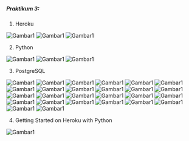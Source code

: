 ##### Praktikum 3:
1. Heroku

![Gambar1](https://github.com/anitaangguntari/tekn-cloud-computing/blob/master/minggu-03/app.PNG)
![Gambar1](https://github.com/anitaangguntari/tekn-cloud-computing/blob/master/minggu-03/Create-APP.png)
![Gambar1](https://github.com/anitaangguntari/tekn-cloud-computing/blob/master/minggu-03/hero-to-github.png)

2. Python

![Gambar1](https://github.com/anitaangguntari/tekn-cloud-computing/blob/master/minggu-03/python1.png)
![Gambar1](https://github.com/anitaangguntari/tekn-cloud-computing/blob/master/minggu-03/python2.png)
![Gambar1](https://github.com/anitaangguntari/tekn-cloud-computing/blob/master/minggu-03/python3.png)

3. PostgreSQL

![Gambar1](https://github.com/anitaangguntari/tekn-cloud-computing/blob/master/minggu-03/postgresql1.png)
![Gambar1](https://github.com/anitaangguntari/tekn-cloud-computing/blob/master/minggu-03/postgresql2.png)
![Gambar1](https://github.com/anitaangguntari/tekn-cloud-computing/blob/master/minggu-03/postgresql3.png)
![Gambar1](https://github.com/anitaangguntari/tekn-cloud-computing/blob/master/minggu-03/postgresql4.png)
![Gambar1](https://github.com/anitaangguntari/tekn-cloud-computing/blob/master/minggu-03/postgresql5.png)
![Gambar1](https://github.com/anitaangguntari/tekn-cloud-computing/blob/master/minggu-03/postgresql6.png)
![Gambar1](https://github.com/anitaangguntari/tekn-cloud-computing/blob/master/minggu-03/postgresql7.png)
![Gambar1](https://github.com/anitaangguntari/tekn-cloud-computing/blob/master/minggu-03/postgresql8.png)
![Gambar1](https://github.com/anitaangguntari/tekn-cloud-computing/blob/master/minggu-03/postgresql9.png)
![Gambar1](https://github.com/anitaangguntari/tekn-cloud-computing/blob/master/minggu-03/postgresql10.png)
![Gambar1](https://github.com/anitaangguntari/tekn-cloud-computing/blob/master/minggu-03/postgresql11.png)
![Gambar1](https://github.com/anitaangguntari/tekn-cloud-computing/blob/master/minggu-03/postgresql12.png)
![Gambar1](https://github.com/anitaangguntari/tekn-cloud-computing/blob/master/minggu-03/postgresql13.png)
![Gambar1](https://github.com/anitaangguntari/tekn-cloud-computing/blob/master/minggu-03/postgresql14.png)
![Gambar1](https://github.com/anitaangguntari/tekn-cloud-computing/blob/master/minggu-03/postgresql15.png)
![Gambar1](https://github.com/anitaangguntari/tekn-cloud-computing/blob/master/minggu-03/postgresql16.png)
![Gambar1](https://github.com/anitaangguntari/tekn-cloud-computing/blob/master/minggu-03/postgresq117.png)
![Gambar1](https://github.com/anitaangguntari/tekn-cloud-computing/blob/master/minggu-03/postgresql19.png)
![Gambar1](https://github.com/anitaangguntari/tekn-cloud-computing/blob/master/minggu-03/postgresql20.png)
![Gambar1](https://github.com/anitaangguntari/tekn-cloud-computing/blob/master/minggu-03/postgresql21.png)
![Gambar1](https://github.com/anitaangguntari/tekn-cloud-computing/blob/master/minggu-03/postgresql22.png)
![Gambar1](https://github.com/anitaangguntari/tekn-cloud-computing/blob/master/minggu-03/postgresql23.png)
![Gambar1](https://github.com/anitaangguntari/tekn-cloud-computing/blob/master/minggu-03/postgresql24.png)
![Gambar1](https://github.com/anitaangguntari/tekn-cloud-computing/blob/master/minggu-03/postgresql25.png)
![Gambar1](https://github.com/anitaangguntari/tekn-cloud-computing/blob/master/minggu-03/postgresql26.png)
![Gambar1](https://github.com/anitaangguntari/tekn-cloud-computing/blob/master/minggu-03/postgresql27.png)

4.  Getting Started on Heroku with Python

![Gambar1](https://github.com/anitaangguntari/tekn-cloud-computing/blob/master/minggu-03/prepare-the-app.png)

